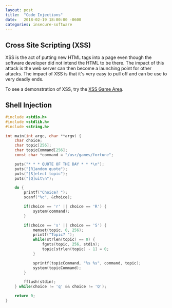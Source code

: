 ```yaml
---
layout: post
title:  "Code Injections"
date:   2018-02-19 18:00:00 -0600
categories: insecure-software
---
```

## Cross Site Scripting (XSS)

XSS is the act of putting new HTML tags into a page even though the software developer did not intend the HTML to be there. The impact of this attack is the web server can then become a launching point for other attacks. The impact of XSS is that it's very easy to pull off and can be use to very deadly ends.

To see a demonstration of XSS, try the [XSS Game Area](https://xss-game.appspot.com).

## Shell Injection
```c
#include <stdio.h>
#include <stdlib.h>
#include <string.h>

int main(int argc, char **argv) {
	char choice;
	char topic[256];
	char topicCommand[256];
	const char *command = "/usr/games/fortune";

	puts("* * * QUOTE OF THE DAY * * *\n");
	puts("[R]andom quote");
	puts("[S]elect topic");
	puts("[Q]uit\n");

	do {
		printf("Choice? ");
		scanf("%c", &choice);

		if(choice == 'r' || choice == 'R') {
			system(command);
		}

		if(choice == 's' || choice == 'S') {
			memset(topic, 0, 256);
			printf("Topic? ");
			while(strlen(topic) == 0) {
				fgets(topic, 256, stdin);
				topic[strlen(topic) - 1] = 0;
			}

			sprintf(topicCommand, "%s %s", command, topic);
			system(topicCommand);
		}

		fflush(stdin);
	} while(choice != 'q' && choice != 'Q');

	return 0;
}
```

